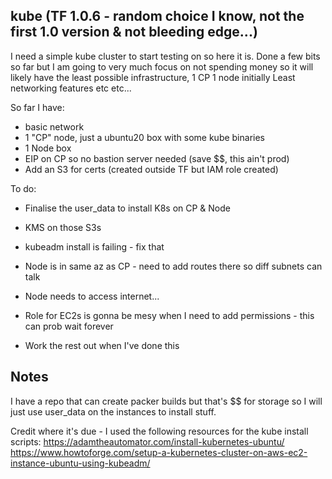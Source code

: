 ## kube (TF 1.0.6 - random choice I know, not the first 1.0 version & not bleeding edge...)

I need a simple kube cluster to start testing on so here it is. 
Done a few bits so far but I am going to very much focus on not spending money so 
it will likely have the least possible infrastructure, 1 CP 1 node initially
Least networking features etc etc...

So far I have:
* basic network
* 1 "CP" node, just a ubuntu20 box with some kube binaries
* 1 Node box
* EIP on CP so no bastion server needed (save $$, this ain't prod)
* Add an S3 for certs (created outside TF but IAM role created)


To do:
* Finalise the user_data to install K8s on CP & Node
* KMS on those S3s
* kubeadm install is failing - fix that
* Node is in same az as CP - need to add routes there so diff subnets can talk
* Node needs to access internet...
* Role for EC2s is gonna be mesy when I need to add permissions - this can prob wait forever

* Work the rest out when I've done this


## Notes

I have a repo that can create packer builds but that's $$ for storage
so I will just use user_data on the instances to install stuff. 

Credit where it's due - I used the following resources for the kube install scripts:
https://adamtheautomator.com/install-kubernetes-ubuntu/
https://www.howtoforge.com/setup-a-kubernetes-cluster-on-aws-ec2-instance-ubuntu-using-kubeadm/

